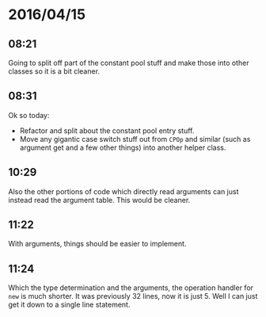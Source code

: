 # 2016/04/15

## 08:21

Going to split off part of the constant pool stuff and make those into other
classes so it is a bit cleaner.

## 08:31

Ok so today:

 * Refactor and split about the constant pool entry stuff.
 * Move any gigantic case switch stuff out from `CPOp` and similar (such as
   argument get and a few other things) into another helper class.

## 10:29

Also the other portions of code which directly read arguments can just instead
read the argument table. This would be cleaner.

## 11:22

With arguments, things should be easier to implement.

## 11:24

Which the type determination and the arguments, the operation handler for `new`
is much shorter. It was previously 32 lines, now it is just 5. Well I can just
get it down to a single line statement.

